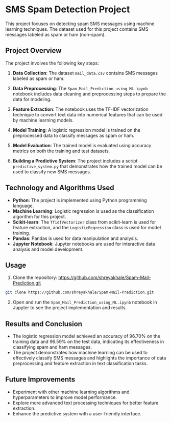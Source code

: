 # SMS Spam Detection Project

This project focuses on detecting spam SMS messages using machine learning techniques. The dataset used for this project contains SMS messages labeled as spam or ham (non-spam).

## Project Overview

The project involves the following key steps:

1. **Data Collection**: The dataset `mail_data.csv` contains SMS messages labeled as spam or ham.

2. **Data Preprocessing**: The `Spam_Mail_Prediction_using_ML.ipynb` notebook includes data cleaning and preprocessing steps to prepare the data for modeling.

3. **Feature Extraction**: The notebook uses the TF-IDF vectorization technique to convert text data into numerical features that can be used by machine learning models.

4. **Model Training**: A logistic regression model is trained on the preprocessed data to classify messages as spam or ham.

5. **Model Evaluation**: The trained model is evaluated using accuracy metrics on both the training and test datasets.

6. **Building a Predictive System**: The project includes a script `predictive_system.py` that demonstrates how the trained model can be used to classify new SMS messages.

## Technology and Algorithms Used

- **Python**: The project is implemented using Python programming language.
- **Machine Learning**: Logistic regression is used as the classification algorithm for this project.
- **Scikit-learn**: The `TfidfVectorizer` class from scikit-learn is used for feature extraction, and the `LogisticRegression` class is used for model training.
- **Pandas**: Pandas is used for data manipulation and analysis.
- **Jupyter Notebook**: Jupyter notebooks are used for interactive data analysis and model development.

## Usage

1. Clone the repository:
https://github.com/shreyakhale/Spam-Mail-Prediction.git
```bash
git clone https://github.com/shreyakhale/Spam-Mail-Prediction.git
```

2. Open and run the `Spam_Mail_Prediction_using_ML.ipynb` notebook in Jupyter to see the project implementation and results.

## Results and Conclusion

- The logistic regression model achieved an accuracy of 96.70% on the training data and 96.59% on the test data, indicating its effectiveness in classifying spam and ham messages.
- The project demonstrates how machine learning can be used to effectively classify SMS messages and highlights the importance of data preprocessing and feature extraction in text classification tasks.

## Future Improvements

- Experiment with other machine learning algorithms and hyperparameters to improve model performance.
- Explore more advanced text processing techniques for better feature extraction.
- Enhance the predictive system with a user-friendly interface.
